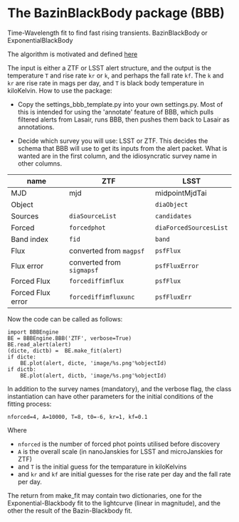 # The BazinBlackBody package (BBB)

  

Time-Wavelength fit to find fast rising transients. BazinBlackBody or ExponentialBlackBody

The algorithm is motivated and defined [here](https://roywilliams.github.io/papers/Bazin_Exp_Blackbody.pdf)

The input is either a ZTF or LSST alert structure, and the output is the temperature `T` and rise rate `kr` or `k`, and perhaps the fall rate `kf`.
The `k` and `kr` are rise rate in mags per day, and `T` is black body temperature in kiloKelvin.
How to use the package:

- Copy the settings_bbb_template.py into your own settings.py.
    Most of this is intended for using the 'annotate' feature of BBB, which pulls filtered alerts from Lasair, runs BBB, then pushes them back to Lasair as annotations.

- Decide which survey you will use: LSST or ZTF.
    This decides the schema that BBB will use to get its inputs from the alert packet. What is wanted are in the first column, and the idiosyncratic survey name in other columns.

| name | ZTF | LSST |
|--------|-------------|---------|
| MJD | mjd | midpointMjdTai |
| Object |  | `diaObject` |
| Sources | `diaSourceList` | `candidates` |
| Forced | `forcedphot` | `diaForcedSourcesList` |
| Band index | `fid` | `band` |
| Flux | converted from `magpsf` | `psfFlux` |
| Flux error | converted from `sigmapsf` | `psfFluxError` |
| Forced Flux | `forcediffimflux` | `psfFlux` |
| Forced Flux error | `forcediffimfluxunc` | `psfFluxErr` |

Now the code can be called as follows:
```
import BBBEngine
BE = BBBEngine.BBB('ZTF', verbose=True)
BE.read_alert(alert)
(dicte, dictb) =  BE.make_fit(alert)
if dicte:
    BE.plot(alert, dicte, 'image/%s.png'%objectId)
if dictb:
    BE.plot(alert, dictb, 'image/%s.png'%objectId)
```
In addition to the survey names (mandatory), and the verbose flag, the class instantiation can have other parameters for the initial conditions of the fitting process:

`nforced=4, A=10000, T=8, t0=-6, kr=1, kf=0.1`

Where 
- `nforced` is the number of forced phot points utilised before discovery
- `A` is the overall scale (in nanoJanskies for LSST and microJanskies for ZTF)
- and `T` is the initial guess for the temparature in kiloKelvins
- and `kr` and `kf` are initial guesses for the rise rate per day and the fall rate per day.

The return from make_fit may contain two dictionaries, one for the Exponential-Blackbody fit to the lightcurve (linear in magnitude), and the other the result of the Bazin-Blackbody fit.

